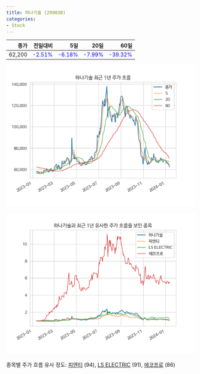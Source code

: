 ```yaml
---
title: 하나기술 (299030)
categories:
- Stock
---
```


|종가|전일대비|5일|20일|60일|
|---:|-------:|--:|---:|---:|
|62,200|<span style="color: blue">-2.51%</span>|<span style="color: blue">-6.18%</span>|<span style="color: blue">-7.99%</span>|<span style="color: blue">-39.32%</span>|


<!-- more -->

![299030](/assets/images/stock/299030.png)

![299030](/assets/images/stock/299030_sim.png)

종목별 주가 흐름 유사 정도:
[피엔티](/stock/137400/) (94),
[LS ELECTRIC](/stock/010120/) (91),
[에코프로](/stock/086520/) (86)
